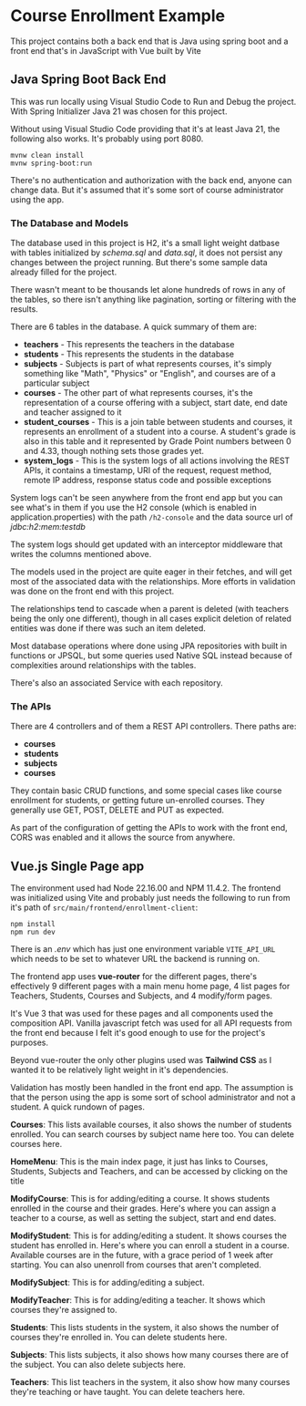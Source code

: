 # Course Enrollment Example

This project contains both a back end that is Java using spring boot and a front end that's in JavaScript with Vue built by Vite

## Java Spring Boot Back End

This was run locally using Visual Studio Code to Run and Debug the project. With Spring Initializer Java 21 was chosen for this project.

Without using Visual Studio Code providing that it's at least Java 21, the following also works. It's probably using port 8080.
```
mvnw clean install
mvnw spring-boot:run
```

There's no authentication and authorization with the back end, anyone can change data. But it's assumed that it's some sort of course administrator using the app.

### The Database and Models

The database used in this project is H2, it's a small light weight datbase with tables initialized by *schema.sql* and *data.sql*, it does not persist any changes between the project running. But there's some sample data already filled for the project.

There wasn't meant to be thousands let alone hundreds of rows in any of the tables, so there isn't anything like pagination, sorting or filtering with the results.

There are 6 tables in the database. A quick summary of them are:
- **teachers** - This represents the teachers in the database
- **students** - This represents the students in the database
- **subjects** - Subjects is part of what represents courses, it's simply something like "Math", "Physics" or "English", and courses are of a particular subject
- **courses** - The other part of what represents courses, it's the representation of a course offering with a subject, start date, end date and teacher assigned to it
- **student_courses** - This is a join table between students and courses, it represents an enrollment of a student into a course. A student's grade is also in this table and it represented by Grade Point numbers between 0 and 4.33, though nothing sets those grades yet.
- **system_logs** - This is the system logs of all actions involving the REST APIs, it contains a timestamp, URI of the request, request method, remote IP address, response status code and possible exceptions

System logs can't be seen anywhere from the front end app but you can see what's in them if you use the H2 console (which is enabled in application.properties) with the path `/h2-console` and the data source url of *jdbc:h2:mem:testdb*

The system logs should get updated with an interceptor middleware that writes the columns mentioned above.

The models used in the project are quite eager in their fetches, and will get most of the associated data with the relationships. More efforts in validation was done on the front end with this project.

The relationships tend to cascade when a parent is deleted (with teachers being the only one different), though in all cases explicit deletion of related entities was done if there was such an item deleted.

Most database operations where done using JPA repositories with built in functions or JPSQL, but some queries used Native SQL instead because of complexities around relationships with the tables.

There's also an associated Service with each repository.

### The APIs
There are 4 controllers and of them a REST API controllers. There paths are:
- **courses**
- **students**
- **subjects**
- **courses**

They contain basic CRUD functions, and some special cases like course enrollment for students, or getting future un-enrolled courses. They generally use GET, POST, DELETE and PUT as expected.

As part of the configuration of getting the APIs to work with the front end, CORS was enabled and it allows the source from anywhere.

## Vue.js Single Page app
The environment used had Node 22.16.00 and NPM 11.4.2. The frontend was initialized using Vite and probably just needs the following to run from it's path of `src/main/frontend/enrollment-client`:
```
npm install
npm run dev
```

There is an *.env* which has just one environment variable `VITE_API_URL` which needs to be set to whatever URL the backend is running on.

The frontend app uses **vue-router** for the different pages, there's effectively 9 different pages with a main menu home page, 4 list pages for Teachers, Students, Courses and Subjects, and 4 modify/form pages.

It's Vue 3 that was used for these pages and all components used the composition API. Vanilla javascript fetch was used for all API requests from the front end because I felt it's good enough to use for the project's purposes.

Beyond vue-router the only other plugins used was **Tailwind CSS** as I wanted it to be relatively light weight in it's dependencies.

Validation has mostly been handled in the front end app. The assumption is that the person using the app is some sort of school administrator and not a student. A quick rundown of pages.

**Courses**: This lists available courses, it also shows the number of students enrolled. You can search courses by subject name here too. You can delete courses here.

**HomeMenu**: This is the main index page, it just has links to Courses, Students, Subjects and Teachers, and can be accessed by clicking on the title

**ModifyCourse**: This is for adding/editing a course. It shows students enrolled in the course and their grades. Here's where you can assign a teacher to a course, as well as setting the subject, start and end dates.

**ModifyStudent**: This is for adding/editing a student. It shows courses the student has enrolled in. Here's where you can enroll a student in a course. Available courses are in the future, with a grace period of 1 week after starting. You can also unenroll from courses that aren't completed.

**ModifySubject**: This is for adding/editing a subject.

**ModifyTeacher**: This is for adding/editing a teacher. It shows which courses they're assigned to.

**Students**: This lists students in the system, it also shows the number of courses they're enrolled in. You can delete students here.

**Subjects**: This lists subjects, it also shows how many courses there are of the subject. You can also delete subjects here.

**Teachers**: This list teachers in the system, it also show how many courses they're teaching or have taught. You can delete teachers here.